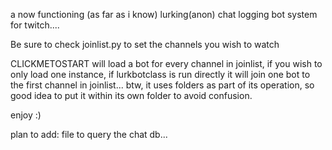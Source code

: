 a now functioning (as far as i know) lurking(anon) chat logging bot system for twitch....

Be sure to check joinlist.py to set the channels you wish to watch

CLICKMETOSTART will load a bot for every channel in joinlist, if you wish to only load one instance, if lurkbotclass is run directly it will join one bot to the first channel in joinlist...
btw, it uses folders as part of its operation, so good idea to put it within its own folder to avoid confusion.

enjoy :) 

plan to add: file to query the chat db...
